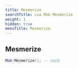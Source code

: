 ```yaml
---
title: Mesmerize
searchTitle: Lua Mob Mesmerize
weight: 1
hidden: true
menuTitle: Mesmerize
---
```

## Mesmerize
```lua
Mob:Mesmerize(); -- void
```